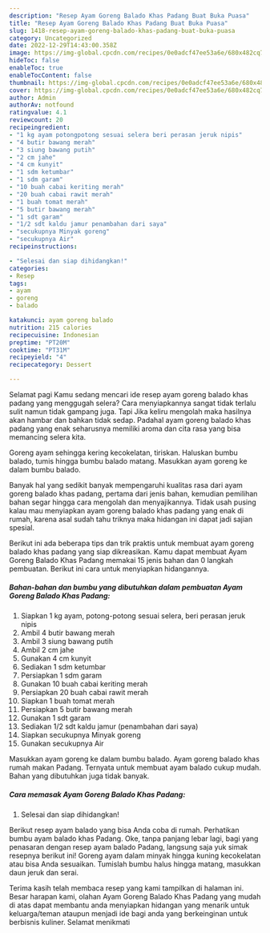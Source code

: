 ```yaml
---
description: "Resep Ayam Goreng Balado Khas Padang Buat Buka Puasa"
title: "Resep Ayam Goreng Balado Khas Padang Buat Buka Puasa"
slug: 1418-resep-ayam-goreng-balado-khas-padang-buat-buka-puasa
category: Uncategorized
date: 2022-12-29T14:43:00.358Z
image: https://img-global.cpcdn.com/recipes/0e0adcf47ee53a6e/680x482cq70/ayam-goreng-balado-khas-padang-foto-resep-utama.jpg
hideToc: false
enableToc: true
enableTocContent: false
thumbnail: https://img-global.cpcdn.com/recipes/0e0adcf47ee53a6e/680x482cq70/ayam-goreng-balado-khas-padang-foto-resep-utama.jpg
cover: https://img-global.cpcdn.com/recipes/0e0adcf47ee53a6e/680x482cq70/ayam-goreng-balado-khas-padang-foto-resep-utama.jpg
author: Admin
authorAv: notfound
ratingvalue: 4.1
reviewcount: 20
recipeingredient:
- "1 kg ayam potongpotong sesuai selera beri perasan jeruk nipis"
- "4 butir bawang merah"
- "3 siung bawang putih"
- "2 cm jahe"
- "4 cm kunyit"
- "1 sdm ketumbar"
- "1 sdm garam"
- "10 buah cabai keriting merah"
- "20 buah cabai rawit merah"
- "1 buah tomat merah"
- "5 butir bawang merah"
- "1 sdt garam"
- "1/2 sdt kaldu jamur penambahan dari saya"
- "secukupnya Minyak goreng"
- "secukupnya Air"
recipeinstructions:

- "Selesai dan siap dihidangkan!"
categories:
- Resep
tags:
- ayam
- goreng
- balado

katakunci: ayam goreng balado 
nutrition: 215 calories
recipecuisine: Indonesian
preptime: "PT20M"
cooktime: "PT31M"
recipeyield: "4"
recipecategory: Dessert

---
```



Selamat pagi Kamu sedang mencari ide resep ayam goreng balado khas padang yang menggugah selera? Cara menyiapkannya sangat tidak terlalu sulit namun tidak gampang juga. Tapi Jika keliru mengolah maka hasilnya akan hambar dan bahkan tidak sedap. Padahal ayam goreng balado khas padang yang enak seharusnya memiliki aroma dan cita rasa yang bisa memancing selera kita.


Goreng ayam sehingga kering kecokelatan, tiriskan. Haluskan bumbu balado, tumis hingga bumbu balado matang. Masukkan ayam goreng ke dalam bumbu balado.

Banyak hal yang sedikit banyak mempengaruhi kualitas rasa dari ayam goreng balado khas padang, pertama dari jenis bahan, kemudian pemilihan bahan segar hingga cara mengolah dan menyajikannya. Tidak usah pusing kalau mau menyiapkan ayam goreng balado khas padang yang enak di rumah, karena asal sudah tahu triknya maka hidangan ini dapat jadi sajian spesial.


Berikut ini ada beberapa tips dan trik praktis untuk membuat ayam goreng balado khas padang yang siap dikreasikan. Kamu dapat membuat Ayam Goreng Balado Khas Padang memakai 15 jenis bahan dan 0 langkah pembuatan. Berikut ini cara untuk menyiapkan hidangannya.

<!--inarticleads1-->

##### Bahan-bahan dan bumbu yang dibutuhkan dalam pembuatan Ayam Goreng Balado Khas Padang:

1. Siapkan 1 kg ayam, potong-potong sesuai selera, beri perasan jeruk nipis
1. Ambil 4 butir bawang merah
1. Ambil 3 siung bawang putih
1. Ambil 2 cm jahe
1. Gunakan 4 cm kunyit
1. Sediakan 1 sdm ketumbar
1. Persiapkan 1 sdm garam
1. Gunakan 10 buah cabai keriting merah
1. Persiapkan 20 buah cabai rawit merah
1. Siapkan 1 buah tomat merah
1. Persiapkan 5 butir bawang merah
1. Gunakan 1 sdt garam
1. Sediakan 1/2 sdt kaldu jamur (penambahan dari saya)
1. Siapkan secukupnya Minyak goreng
1. Gunakan secukupnya Air


Masukkan ayam goreng ke dalam bumbu balado. Ayam goreng balado khas rumah makan Padang. Ternyata untuk membuat ayam balado cukup mudah. Bahan yang dibutuhkan juga tidak banyak. 

<!--inarticleads2-->

##### Cara memasak Ayam Goreng Balado Khas Padang:


1. Selesai dan siap dihidangkan!

Berikut resep ayam balado yang bisa Anda coba di rumah. Perhatikan bumbu ayam balado khas Padang. Oke, tanpa panjang lebar lagi, bagi yang penasaran dengan resep ayam balado Padang, langsung saja yuk simak resepnya berikut ini! Goreng ayam dalam minyak hingga kuning kecokelatan atau bisa Anda sesuaikan. Tumislah bumbu halus hingga matang, masukkan daun jeruk dan serai. 

Terima kasih telah membaca resep yang kami tampilkan di halaman ini. Besar harapan kami, olahan Ayam Goreng Balado Khas Padang yang mudah di atas dapat membantu anda menyiapkan hidangan yang menarik untuk keluarga/teman ataupun menjadi ide bagi anda yang berkeinginan untuk berbisnis kuliner. Selamat menikmati
